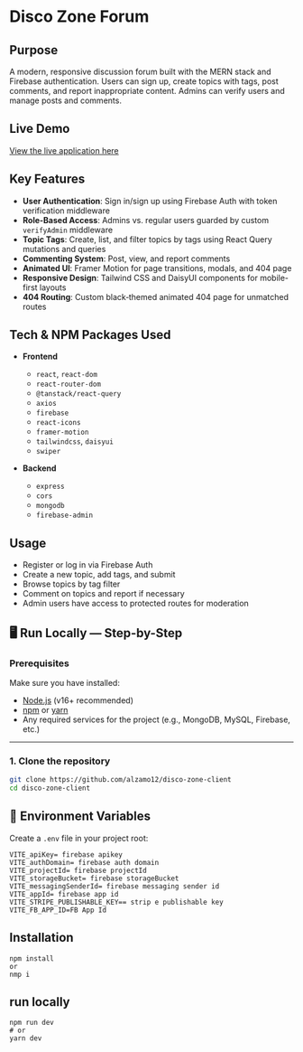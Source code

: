 # Disco Zone Forum

## Purpose

A modern, responsive discussion forum built with the MERN stack and Firebase authentication. Users can sign up, create topics with tags, post comments, and report inappropriate content. Admins can verify users and manage posts and comments.

## Live Demo

[View the live application here](https://disco-zone.web.app/)

## Key Features

* **User Authentication**: Sign in/sign up using Firebase Auth with token verification middleware
* **Role-Based Access**: Admins vs. regular users guarded by custom `verifyAdmin` middleware
* **Topic Tags**: Create, list, and filter topics by tags using React Query mutations and queries
* **Commenting System**: Post, view, and report comments
* **Animated UI**: Framer Motion for page transitions, modals, and 404 page
* **Responsive Design**: Tailwind CSS and DaisyUI components for mobile-first layouts
* **404 Routing**: Custom black‑themed animated 404 page for unmatched routes

## Tech & NPM Packages Used

* **Frontend**

  * `react`, `react-dom`
  * `react-router-dom`
  * `@tanstack/react-query`
  * `axios`
  * `firebase`
  * `react-icons`
  * `framer-motion`
  * `tailwindcss`, `daisyui`
  * `swiper`

* **Backend**

  * `express`
  * `cors`
  * `mongodb`
  * `firebase-admin`

## Usage

* Register or log in via Firebase Auth
* Create a new topic, add tags, and submit
* Browse topics by tag filter
* Comment on topics and report if necessary
* Admin users have access to protected routes for moderation

## 🖥 Run Locally — Step-by-Step

### **Prerequisites**
Make sure you have installed:
- [Node.js](https://nodejs.org/) (v16+ recommended)
- [npm](https://www.npmjs.com/) or [yarn](https://yarnpkg.com/)
- Any required services for the project (e.g., MongoDB, MySQL, Firebase, etc.)

---
### **1. Clone the repository**
```bash
git clone https://github.com/alzamo12/disco-zone-client
cd disco-zone-client

```
## 🌱 Environment Variables
Create a `.env` file in your project root:
```env
VITE_apiKey= firebase apikey
VITE_authDomain= firebase auth domain
VITE_projectId= firebase projectId
VITE_storageBucket= firebase storageBucket
VITE_messagingSenderId= firebase messaging sender id
VITE_appId= firebase app id
VITE_STRIPE_PUBLISHABLE_KEY== strip e publishable key
VITE_FB_APP_ID=FB App Id
```
## Installation
```
npm install 
or 
nmp i

```
## run locally
```
npm run dev
# or
yarn dev

